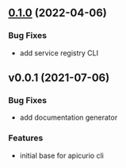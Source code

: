 
<a name="0.1.0"></a>
## [0.1.0](https://github.com/apicurio/apicurio-cli/compare/v0.0.1...0.1.0) (2022-04-06)

### Bug Fixes

* add service registry CLI


<a name="v0.0.1"></a>
## v0.0.1 (2021-07-06)

### Bug Fixes

* add documentation generator

### Features

* initial base for apicurio cli

